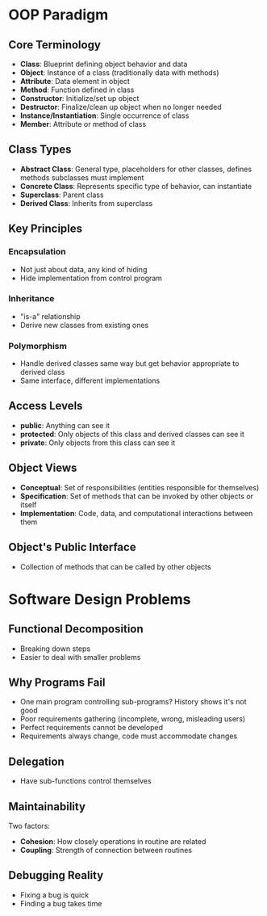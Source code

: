 # OOP Paradigm

## Core Terminology
- **Class**: Blueprint defining object behavior and data
- **Object**: Instance of a class (traditionally data with methods)
- **Attribute**: Data element in object
- **Method**: Function defined in class
- **Constructor**: Initialize/set up object
- **Destructor**: Finalize/clean up object when no longer needed
- **Instance/Instantiation**: Single occurrence of class
- **Member**: Attribute or method of class

## Class Types
- **Abstract Class**: General type, placeholders for other classes, defines methods subclasses must implement
- **Concrete Class**: Represents specific type of behavior, can instantiate
- **Superclass**: Parent class
- **Derived Class**: Inherits from superclass

## Key Principles

### Encapsulation
- Not just about data, any kind of hiding
- Hide implementation from control program

### Inheritance
- "is-a" relationship
- Derive new classes from existing ones

### Polymorphism
- Handle derived classes same way but get behavior appropriate to derived class
- Same interface, different implementations

## Access Levels
- **public**: Anything can see it
- **protected**: Only objects of this class and derived classes can see it
- **private**: Only objects from this class can see it

## Object Views
- **Conceptual**: Set of responsibilities (entities responsible for themselves)
- **Specification**: Set of methods that can be invoked by other objects or itself
- **Implementation**: Code, data, and computational interactions between them

## Object's Public Interface
- Collection of methods that can be called by other objects

# Software Design Problems

## Functional Decomposition
- Breaking down steps
- Easier to deal with smaller problems

## Why Programs Fail
- One main program controlling sub-programs? History shows it's not good
- Poor requirements gathering (incomplete, wrong, misleading users)
- Perfect requirements cannot be developed
- Requirements always change, code must accommodate changes

## Delegation
- Have sub-functions control themselves

## Maintainability
Two factors:
- **Cohesion**: How closely operations in routine are related
- **Coupling**: Strength of connection between routines

## Debugging Reality
- Fixing a bug is quick
- Finding a bug takes time